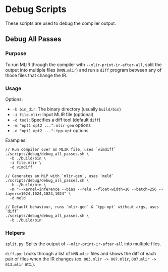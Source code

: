 # Debug Scripts

These scripts are used to debug the compiler output.

## Debug All Passes

### Purpose

To run MLIR through the compiler with `--mlir-print-ir-after-all`,
split the output into multiple files (`NNN.mlir`) and run a `diff` program
between any of those files that change the IR.

### Usage

Options:
* `-b bin_dir`: The binary directory (usually `build/bin`)
* `-i file.mlir`: Input MLIR file (optional)
* `-d tool`: Specifies a diff tool (default `diff`)
* `-m "opt1 opt2 ..."`: `mlir-gen` options
* `-o "opt1 opt2 ..."`: `tpp-opt` options

Examples:
```
// Run compiler over an MLIR file, uses `vimdiff`
./scripts/debug/debug_all_passes.sh \
  -b ./build/bin \
  -i file.mlir \
  -d vimdiff

// Generates an MLP with `mlir-gen`, uses `meld`
./scripts/debug/debug_all_passes.sh \
  -b ./build/bin \
  -m "--kernel=inference --bias --relu --float-width=16 --batch=256 --layers=1024,1024,1024,1024" \
  -d meld

// Default behaviour, runs `mlir-gen` & `tpp-opt` without args, uses `diff`
./scripts/debug/debug_all_passes.sh \
  -b ./build/bin
```

### Helpers

`split.py`: Splits the output of `--mlir-print-ir-after-all` into multiple files.

`diff.py`: Looks through a list of `NNN.mlir` files and shows the diff of each
pair of files when the IR changes (ex. `003.mlir -> 007.mlir`, `007.mlir -> 013.mlir`
etc.).
